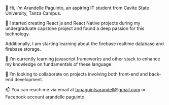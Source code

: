 👋 Hi, I’m Arandelle Paguinto, an aspiring IT student from Cavite State University, Tanza Campus.

👀 I started creating React js and React Native projects during my undergraduate capstone project and found a deep passion for this technology.

Additionally, I am starting learning about the firebase realtime database and firebase storage.

🌱 I’m currently learning javascript frameworks and other stack to enhance my knowledge on fundamentals of these language.

💞️ I’m looking to collaborate on projects involving both front-end and back-end development.

📫 You can reach me via email at topaguintsarandell@gmail.com or Facebook account arandelle paguinto


<!---
Arandelle/Arandelle is a ✨ special ✨ repository because its `README.md` (this file) appears on your GitHub profile.
You can click the Preview link to take a look at your changes.
--->
